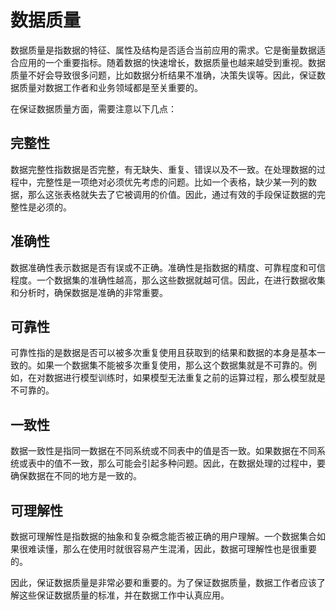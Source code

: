 # 数据质量
数据质量是指数据的特征、属性及结构是否适合当前应用的需求。它是衡量数据适合应用的一个重要指标。随着数据的快速增长，数据质量也越来越受到重视。数据质量不好会导致很多问题，比如数据分析结果不准确，决策失误等。因此，保证数据质量对数据工作者和业务领域都是至关重要的。

在保证数据质量方面，需要注意以下几点：

## 完整性
数据完整性指数据是否完整，有无缺失、重复、错误以及不一致。在处理数据的过程中，完整性是一项绝对必须优先考虑的问题。比如一个表格，缺少某一列的数据，那么这张表格就失去了它被调用的价值。因此，通过有效的手段保证数据的完整性是必须的。

## 准确性
数据准确性表示数据是否有误或不正确。准确性是指数据的精度、可靠程度和可信程度。一个数据集的准确性越高，那么这些数据就越可信。因此，在进行数据收集和分析时，确保数据是准确的非常重要。

## 可靠性
可靠性指的是数据是否可以被多次重复使用且获取到的结果和数据的本身是基本一致的。如果一个数据集不能被多次重复使用，那么这个数据集就是不可靠的。例如，在对数据进行模型训练时，如果模型无法重复之前的运算过程，那么模型就是不可靠的。

## 一致性
数据一致性是指同一数据在不同系统或不同表中的值是否一致。如果数据在不同系统或表中的值不一致，那么可能会引起多种问题。因此，在数据处理的过程中，要确保数据在不同的地方是一致的。

## 可理解性
数据可理解性是指数据的抽象和复杂概念能否被正确的用户理解。一个数据集合如果很难读懂，那么在使用时就很容易产生混淆，因此，数据可理解性也是很重要的。

因此，保证数据质量是非常必要和重要的。为了保证数据质量，数据工作者应该了解这些保证数据质量的标准，并在数据工作中认真应用。